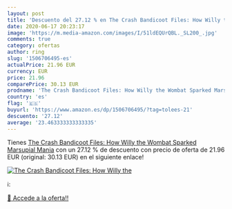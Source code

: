 ```yaml
---
layout: post
title: 'Descuento del 27.12 % en The Crash Bandicoot Files: How Willy the'
date: 2020-06-17 20:23:17
image: 'https://m.media-amazon.com/images/I/51ldEQUrQBL._SL200_.jpg'
comments: true
category: ofertas
author: ring
slug: '1506706495-es'
actualPrice: 21.96 EUR
currency: EUR
price: 21.96
comparePrice: 30.13 EUR
prodname: 'The Crash Bandicoot Files: How Willy the Wombat Sparked Marsupial Mania'
country: 'es'
flag: '🇪🇸'
buyurl: 'https://www.amazon.es/dp/1506706495/?tag=tolees-21'
descuento: '27.12'
average: '23.463333333333335'
---
```


Tienes [The Crash Bandicoot Files: How Willy the Wombat Sparked Marsupial Mania](https://www.amazon.es/dp/1506706495/?tag=tolees-21) con un 27.12 % de descuento con precio de oferta de 21.96 EUR (original: 30.13 EUR) en el siguiente enlace!

[![The Crash Bandicoot Files: How Willy the](https://m.media-amazon.com/images/I/51ldEQUrQBL._SL200_.jpg)](https://www.amazon.es/dp/1506706495/?tag=tolees-21)

ℹ️:


[🛒 Accede a la oferta!!](https://www.amazon.es/dp/1506706495/?tag=tolees-21)
